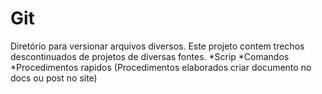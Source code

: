 # Git
Diretório para versionar arquivos diversos.
Este projeto contem trechos descontinuados de projetos de diversas fontes.
*Scrip
*Comandos
*Procedimentos rapidos (Procedimentos elaborados criar documento no docs ou post no site)
